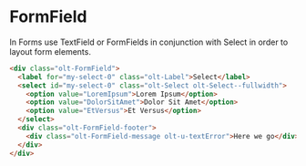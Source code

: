 # FormField

In Forms use TextField or FormFields in conjunction with Select in order to layout form elements.

```html
<div class="olt-FormField">
  <label for="my-select-0" class="olt-Label">Select</label>
  <select id="my-select-0" class="olt-Select olt-Select--fullwidth">
    <option value="LoremIpsum">Lorem Ipsum</option>
    <option value="DolorSitAmet">Dolor Sit Amet</option>
    <option value="EtVersus">Et Versus</option>
  </select>
  <div class="olt-FormField-footer">
    <div class="olt-FormField-message olt-u-textError">Here we go</div>
  </div>
</div>
```
